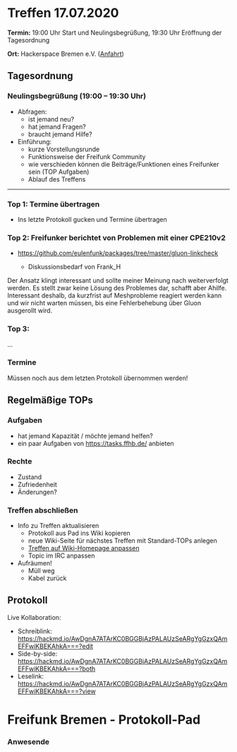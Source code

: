 
# Treffen 17.07.2020

**Termin:** 19:00 Uhr Start und Neulingsbegrüßung, 19:30 Uhr Eröffnung der Tagesordnung

**Ort:** Hackerspace Bremen e.V. ([Anfahrt](https://www.hackerspace-bremen.de/anfahrt/))

## Tagesordnung
### Neulingsbegrüßung (19:00 – 19:30 Uhr)

- Abfragen:
    - ist jemand neu?
    - hat jemand Fragen?
    - braucht jemand Hilfe?
- Einführung:
    - kurze Vorstellungsrunde
    - Funktionsweise der Freifunk Community
    - wie verschieden können die Beiträge/Funktionen eines Freifunker sein (TOP Aufgaben)
    - Ablauf des Treffens

---

### Top 1: Termine übertragen
- Ins letzte Protokoll gucken und Termine übertragen

### Top 2: Freifunker berichtet von Problemen mit einer CPE210v2
- https://github.com/eulenfunk/packages/tree/master/gluon-linkcheck

  - Diskussionsbedarf von Frank_H

Der Ansatz klingt interessant und sollte meiner Meinung nach weiterverfolgt werden. Es stellt zwar keine Lösung des Problemes dar, schafft aber Ahilfe. Interessant deshalb, da kurzfrist auf Meshprobleme reagiert werden kann und wir nicht warten müssen, bis eine Fehlerbehebung über Gluon ausgerollt wird.

### Top 3: 
...


### Termine
Müssen noch aus dem letzten Protokoll übernommen werden!

## Regelmäßige TOPs
### Aufgaben

- hat jemand Kapazität / möchte jemand helfen?
- ein paar Aufgaben von https://tasks.ffhb.de/ anbieten

### Rechte

- Zustand
- Zufriedenheit
- Änderungen?

### Treffen abschließen

- Info zu Treffen aktualisieren
  - Protokoll aus Pad ins Wiki kopieren
  - neue Wiki-Seite für nächstes Treffen mit Standard-TOPs anlegen
  - [Treffen auf Wiki-Homepage anpassen](https://wiki.bremen.freifunk.net/Home)
  - Topic im IRC anpassen
- Aufräumen!
  - Müll weg
  - Kabel zurück

## Protokoll

Live Kollaboration:

* Schreiblink: https://hackmd.io/AwDgnA7ATArKC0BGGBjAzPALAUzSeARgYgGzxQAmEFFwiKBEKAhkA===?edit
* Side-by-side: https://hackmd.io/AwDgnA7ATArKC0BGGBjAzPALAUzSeARgYgGzxQAmEFFwiKBEKAhkA===?both
* Leselink: https://hackmd.io/AwDgnA7ATArKC0BGGBjAzPALAUzSeARgYgGzxQAmEFFwiKBEKAhkA===?view

# Freifunk Bremen - Protokoll-Pad

### Anwesende
